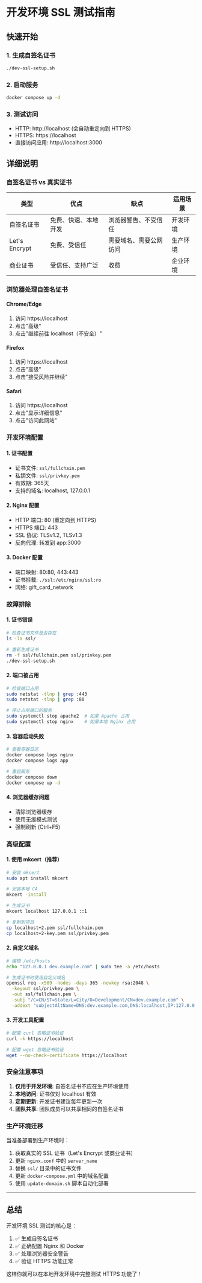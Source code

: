 # 开发环境 SSL 测试指南

## 快速开始

### 1. 生成自签名证书
```bash
./dev-ssl-setup.sh
```

### 2. 启动服务
```bash
docker compose up -d
```

### 3. 测试访问
- HTTP: http://localhost (会自动重定向到 HTTPS)
- HTTPS: https://localhost
- 直接访问应用: http://localhost:3000

## 详细说明

### 自签名证书 vs 真实证书

| 类型 | 优点 | 缺点 | 适用场景 |
|------|------|------|----------|
| 自签名证书 | 免费、快速、本地开发 | 浏览器警告、不受信任 | 开发环境 |
| Let's Encrypt | 免费、受信任 | 需要域名、需要公网访问 | 生产环境 |
| 商业证书 | 受信任、支持广泛 | 收费 | 企业环境 |

### 浏览器处理自签名证书

#### Chrome/Edge
1. 访问 https://localhost
2. 点击"高级"
3. 点击"继续前往 localhost（不安全）"

#### Firefox
1. 访问 https://localhost
2. 点击"高级"
3. 点击"接受风险并继续"

#### Safari
1. 访问 https://localhost
2. 点击"显示详细信息"
3. 点击"访问此网站"

### 开发环境配置

#### 1. 证书配置
- 证书文件: `ssl/fullchain.pem`
- 私钥文件: `ssl/privkey.pem`
- 有效期: 365天
- 支持的域名: localhost, 127.0.0.1

#### 2. Nginx 配置
- HTTP 端口: 80 (重定向到 HTTPS)
- HTTPS 端口: 443
- SSL 协议: TLSv1.2, TLSv1.3
- 反向代理: 转发到 app:3000

#### 3. Docker 配置
- 端口映射: 80:80, 443:443
- 证书挂载: `./ssl:/etc/nginx/ssl:ro`
- 网络: gift_card_network

### 故障排除

#### 1. 证书错误
```bash
# 检查证书文件是否存在
ls -la ssl/

# 重新生成证书
rm -f ssl/fullchain.pem ssl/privkey.pem
./dev-ssl-setup.sh
```

#### 2. 端口被占用
```bash
# 检查端口占用
sudo netstat -tlnp | grep :443
sudo netstat -tlnp | grep :80

# 停止占用端口的服务
sudo systemctl stop apache2  # 如果 Apache 占用
sudo systemctl stop nginx    # 如果本地 Nginx 占用
```

#### 3. 容器启动失败
```bash
# 查看容器日志
docker compose logs nginx
docker compose logs app

# 重启服务
docker compose down
docker compose up -d
```

#### 4. 浏览器缓存问题
- 清除浏览器缓存
- 使用无痕模式测试
- 强制刷新 (Ctrl+F5)

### 高级配置

#### 1. 使用 mkcert（推荐）
```bash
# 安装 mkcert
sudo apt install mkcert

# 安装本地 CA
mkcert -install

# 生成证书
mkcert localhost 127.0.0.1 ::1

# 复制到项目
cp localhost+2.pem ssl/fullchain.pem
cp localhost+2-key.pem ssl/privkey.pem
```

#### 2. 自定义域名
```bash
# 编辑 /etc/hosts
echo "127.0.0.1 dev.example.com" | sudo tee -a /etc/hosts

# 生成证书时使用自定义域名
openssl req -x509 -nodes -days 365 -newkey rsa:2048 \
  -keyout ssl/privkey.pem \
  -out ssl/fullchain.pem \
  -subj "/C=CN/ST=State/L=City/O=Development/CN=dev.example.com" \
  -addext "subjectAltName=DNS:dev.example.com,DNS:localhost,IP:127.0.0.1"
```

#### 3. 开发工具配置
```bash
# 配置 curl 忽略证书验证
curl -k https://localhost

# 配置 wget 忽略证书验证
wget --no-check-certificate https://localhost
```

### 安全注意事项

1. **仅用于开发环境**: 自签名证书不应在生产环境使用
2. **本地访问**: 证书仅对 localhost 有效
3. **定期更新**: 开发证书建议每年更新一次
4. **团队共享**: 团队成员可以共享相同的自签名证书

### 生产环境迁移

当准备部署到生产环境时：

1. 获取真实的 SSL 证书（Let's Encrypt 或商业证书）
2. 更新 `nginx.conf` 中的 `server_name`
3. 替换 `ssl/` 目录中的证书文件
4. 更新 `docker-compose.yml` 中的域名配置
5. 使用 `update-domain.sh` 脚本自动化部署

---

## 总结

开发环境 SSL 测试的核心是：
1. ✅ 生成自签名证书
2. ✅ 正确配置 Nginx 和 Docker
3. ✅ 处理浏览器安全警告
4. ✅ 验证 HTTPS 功能正常

这样你就可以在本地开发环境中完整测试 HTTPS 功能了！ 